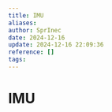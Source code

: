 ```yaml
---
title: IMU
aliases: 
author: SprInec
date: 2024-12-16
update: 2024-12-16 22:09:36
reference: []
tags:
---
```

# IMU
